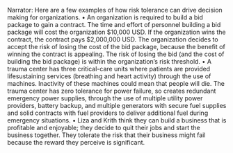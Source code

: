 Narrator: Here are a few examples of how risk tolerance can drive decision making for organizations.  • An organization is required to build a bid package to gain a contract. The time and effort of personnel building a bid package will cost the organization $10,000 USD. If the organization wins the contract, the contract pays $2,000,000 USD. The organization decides to accept the risk of losing the cost of the bid package, because the benefit of winning the contract is appealing. The risk of losing the bid (and the cost of building the bid package) is within the organization’s risk threshold.  • A trauma center has three critical-care units where patients are provided lifesustaining services (breathing and heart activity) through the use of machines. Inactivity of these machines could mean that people will die. The trauma center has zero tolerance for power failure, so creates redundant emergency power supplies, through the use of multiple utility power providers, battery backup, and multiple generators with secure fuel supplies and solid contracts with fuel providers to deliver additional fuel during emergency situations.  • Liza and Krith think they can build a business that is profitable and enjoyable; they decide to quit their jobs and start the business together. They tolerate the risk that their business might fail because the reward they perceive is significant.  